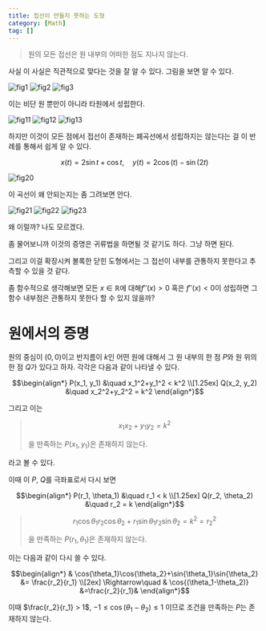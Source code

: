 ```yaml
---
title: 접선이 만들지 못하는 도형
category: [Math]
tag: []
---
```


> 원의 모든 접선은 원 내부의 어떠한 점도 지나지 않는다.

사실 이 사실은 직관적으로 맞다는 것을 잘 알 수 있다. 그림을 보면 알 수 있다.

![fig1](/assets/img/2021-04-02-no-tangent-shape-fig-1.png)
![fig2](/assets/img/2021-04-02-no-tangent-shape-fig-2.png)
![fig3](/assets/img/2021-04-02-no-tangent-shape-fig-3.png)

이는 비단 원 뿐만이 아니라 타원에서 성립한다.

![fig11](/assets/img/2021-04-02-no-tangent-shape-fig-11.png)
![fig12](/assets/img/2021-04-02-no-tangent-shape-fig-12.png)
![fig13](/assets/img/2021-04-02-no-tangent-shape-fig-13.png)

하지만 이것이 모든 점에서 접선이 존재하는 폐곡선에서 성립하지는 않는다는 걸 이 반례를 통해서 쉽게 알 수 있다.

$$x(t) = 2\sin{t} + \cos{t},\quad y(t)=2\cos(t)-\sin(2t)$$

![fig20](/assets/img/2021-04-02-no-tangent-shape-fig-20.png)

이 곡선이 왜 안되는지는 좀 그려보면 안다.

![fig21](/assets/img/2021-04-02-no-tangent-shape-fig-21.png)
![fig22](/assets/img/2021-04-02-no-tangent-shape-fig-22.png)
![fig23](/assets/img/2021-04-02-no-tangent-shape-fig-23.png)

왜 이럴까? 나도 모르겠다.

좀 물어보니까 이것의 증명은 귀류법을 하면될 것 같기도 하다. 그냥 하면 된다. 

그리고 이걸 확장시켜 볼록한 닫힌 도형에서는 그 접선이 내부를 관통하지 못한다고 추측할 수 있을 것 같다.

좀 함수적으로 생각해보면 모든 $x\in \mathbb{R}$에 대해$f''(x) > 0$ 혹은 $f''(x) < 0$이 성립하면 그 함수 내부점은 관통하지 못한다 할 수 있지 않을까?

# 원에서의 증명

원의 중심이 $(0, 0)$이고 반지름이 $k$인 어떤 원에 대해서 그 원 내부의 한 점 $P$와 원 위의 한 점 $Q$가 있다고 하자. 각각은 다음과 같이 나타낼 수 있다.

$$\begin{align*}
P(x_1, y_1) &\quad x_1^2+y_1^2 < k^2 \\[1.25ex]
Q(x_2, y_2) &\quad x_2^2+y_2^2 = k^2
\end{align*}$$

그리고 이는
>
> $$x_1x_2 + y_1y_2=k^2$$
>
>을 만족하는 $P(x_1, y_1)$은 존재하지 않는다.
>
라고 볼 수 있다.

이때 이 $P$, $Q$를 극좌표로서 다시 보면

$$\begin{align*}
P(r_1, \theta_1) &\quad r_1 < k \\[1.25ex]
Q(r_2, \theta_2) &\quad r_2 = k
\end{align*}$$

>
> $$r_1\cos{\theta_1}r_2\cos{\theta_2} + r_1\sin{\theta_1}r_2\sin{\theta_2}=k^2=r_2^2$$
>
> 을 만족하는 $P(r_1, \theta_1)$은 존재하지 않는다.

이는 다음과 같이 다시 쓸 수 있다.

$$\begin{align*}
& \cos{\theta_1}\cos{\theta_2}+\sin{\theta_1}\sin{\theta_2} &= \frac{r_2}{r_1} \\[2ex]
\Rightarrow\quad &  \cos{(\theta_1-\theta_2)} &=\frac{r_2}{r_1}&
\end{align*}$$

이때 $\frac{r_2}{r_1} > 1$, $-1 \leq \cos{(\theta_1-\theta_2)} \leq 1$ 이므로
조건을 만족하는 $P$는 존재하지 않는다.
